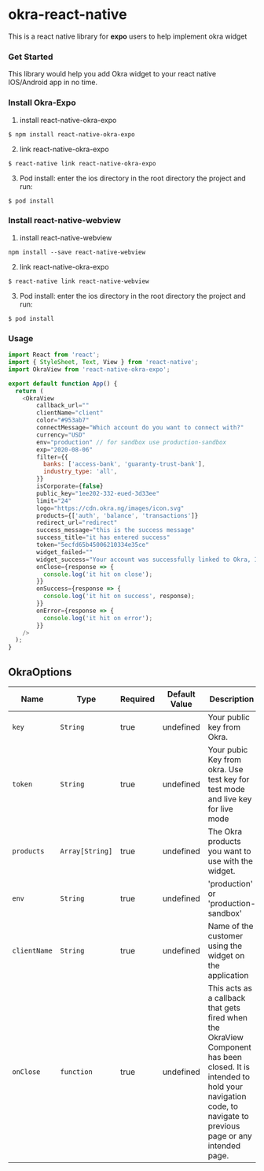 # okra-react-native

This is a react native library for **expo** users to help implement okra widget

### Get Started
This library would help you add Okra widget to your react native IOS/Android app in no time. 

### Install Okra-Expo
1. install react-native-okra-expo
``` npm
$ npm install react-native-okra-expo
```

2. link react-native-okra-expo
``` npm
$ react-native link react-native-okra-expo
```

3. Pod install: enter the ios directory in the root directory the project and run:
``` pod
$ pod install
```

### Install react-native-webview

1. install react-native-webview
``` npm
npm install --save react-native-webview
```

2. link react-native-okra-expo
``` npm
$ react-native link react-native-webview
```

3. Pod install: enter the ios directory in the root directory the project and run:
``` pod
$ pod install
```



### Usage


``` javascript
import React from 'react';
import { StyleSheet, Text, View } from 'react-native';
import OkraView from 'react-native-okra-expo';

export default function App() {
  return (
    <OkraView
        callback_url=""
        clientName="client"
        color="#953ab7"
        connectMessage="Which account do you want to connect with?"
        currency="USD"
        env="production" // for sandbox use production-sandbox
        exp="2020-08-06"
        filter={{
          banks: ['access-bank', 'guaranty-trust-bank'],
          industry_type: 'all',
        }}
        isCorporate={false}
        public_key="1ee202-332-eued-3d33ee"
        limit="24"
        logo="https://cdn.okra.ng/images/icon.svg"
        products={['auth', 'balance', 'transactions']}
        redirect_url="redirect"
        success_message="this is the success message"
        success_title="it has entered success"
        token="5ecfd65b45006210334e35ce"
        widget_failed=""
        widget_success="Your account was successfully linked to Okra, Inc"
        onClose={response => {
          console.log('it hit on close');
        }}
        onSuccess={response => {
          console.log('it hit on success', response);
        }}
        onError={response => {
          console.log('it hit on error');
        }}
    />
  );
}
```

## OkraOptions

|Name                   | Type           | Required            | Default Value       | Description         |
|-----------------------|----------------|---------------------|---------------------|---------------------|
|  `key `               | `String`       | true                |  undefined          | Your public key from Okra.
|  `token`              | `String`       | true                |  undefined          | Your pubic Key from okra. Use test key for test mode and live key for live mode
|  `products`           | `Array[String]`| true                |  undefined          | The Okra products you want to use with the widget.
|  `env`                | `String`       | true                |  undefined          | 'production' or 'production-sandbox'
|  `clientName`         | `String`       | true                |  undefined          | Name of the customer using the widget on the application
|  `onClose`            | `function`     | true                |  undefined          | This acts as a callback that gets fired when the OkraView Component has been closed. It is intended to hold your navigation code, to navigate to previous page or any intended page. 
